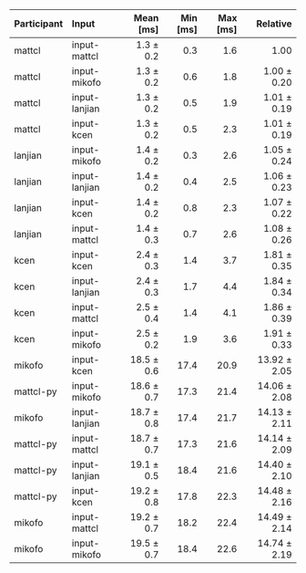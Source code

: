 | Participant | Input | Mean [ms] | Min [ms] | Max [ms] | Relative |
|:---|:---|---:|---:|---:|---:|
| mattcl | input-mattcl | 1.3 ± 0.2 | 0.3 | 1.6 | 1.00 |
| mattcl | input-mikofo | 1.3 ± 0.2 | 0.6 | 1.8 | 1.00 ± 0.20 |
| mattcl | input-lanjian | 1.3 ± 0.2 | 0.5 | 1.9 | 1.01 ± 0.19 |
| mattcl | input-kcen | 1.3 ± 0.2 | 0.5 | 2.3 | 1.01 ± 0.19 |
| lanjian | input-mikofo | 1.4 ± 0.2 | 0.3 | 2.6 | 1.05 ± 0.24 |
| lanjian | input-lanjian | 1.4 ± 0.2 | 0.4 | 2.5 | 1.06 ± 0.23 |
| lanjian | input-kcen | 1.4 ± 0.2 | 0.8 | 2.3 | 1.07 ± 0.22 |
| lanjian | input-mattcl | 1.4 ± 0.3 | 0.7 | 2.6 | 1.08 ± 0.26 |
| kcen | input-kcen | 2.4 ± 0.3 | 1.4 | 3.7 | 1.81 ± 0.35 |
| kcen | input-lanjian | 2.4 ± 0.3 | 1.7 | 4.4 | 1.84 ± 0.34 |
| kcen | input-mattcl | 2.5 ± 0.4 | 1.4 | 4.1 | 1.86 ± 0.39 |
| kcen | input-mikofo | 2.5 ± 0.2 | 1.9 | 3.6 | 1.91 ± 0.33 |
| mikofo | input-kcen | 18.5 ± 0.6 | 17.4 | 20.9 | 13.92 ± 2.05 |
| mattcl-py | input-mikofo | 18.6 ± 0.7 | 17.3 | 21.4 | 14.06 ± 2.08 |
| mikofo | input-lanjian | 18.7 ± 0.8 | 17.4 | 21.7 | 14.13 ± 2.11 |
| mattcl-py | input-mattcl | 18.7 ± 0.7 | 17.3 | 21.6 | 14.14 ± 2.09 |
| mattcl-py | input-lanjian | 19.1 ± 0.5 | 18.4 | 21.6 | 14.40 ± 2.10 |
| mattcl-py | input-kcen | 19.2 ± 0.8 | 17.8 | 22.3 | 14.48 ± 2.16 |
| mikofo | input-mattcl | 19.2 ± 0.7 | 18.2 | 22.4 | 14.49 ± 2.14 |
| mikofo | input-mikofo | 19.5 ± 0.7 | 18.4 | 22.6 | 14.74 ± 2.19 |

